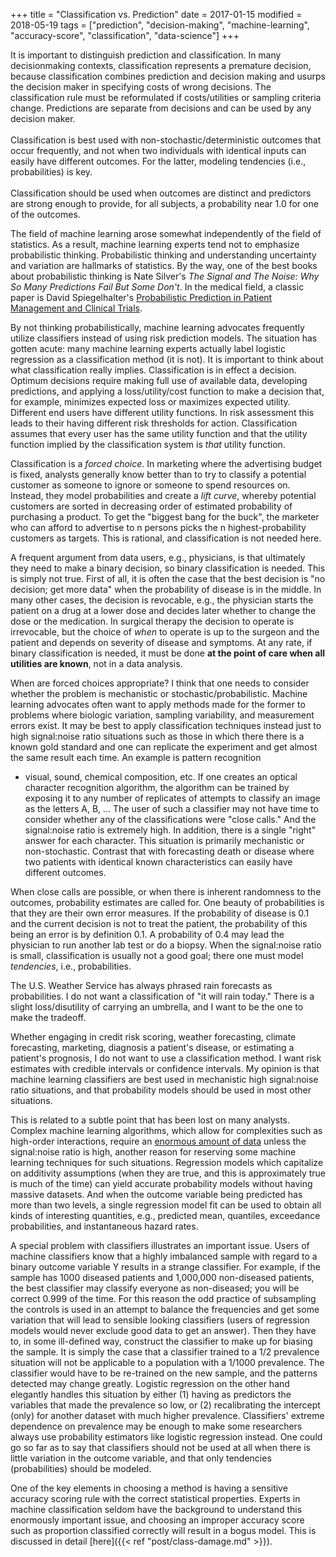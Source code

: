+++
title = "Classification vs. Prediction"
date = 2017-01-15
modified = 2018-05-19
tags = ["prediction", "decision-making", "machine-learning", "accuracy-score", "classification", "data-science"]
+++
<p class="rquote">
It is important to distinguish prediction and classification.  In many decisionmaking contexts, classification represents a premature decision, because classification combines prediction and decision making and usurps the decision maker in specifying costs of wrong decisions. The classification rule must be reformulated if costs/utilities or sampling criteria change.  Predictions are separate from decisions and can be used by any decision maker.
<br><br>
Classification is best used with non-stochastic/deterministic outcomes that occur frequently, and not when two individuals with identical inputs can easily have different outcomes.  For the latter, modeling tendencies (i.e., probabilities) is key.<br><br>
Classification should be used when outcomes are distinct and predictors are strong enough to provide, for all subjects, a probability near 1.0 for one of the outcomes.
</p>

The field of machine learning arose somewhat independently of the field
of statistics.  As a result, machine learning experts tend not to
emphasize probabilistic thinking.  Probabilistic thinking and
understanding uncertainty and variation are hallmarks of statistics.  By
the way, one of the best books about probabilistic thinking is Nate
Silver's *The Signal and The Noise: Why So Many Predictions Fail But
Some Don't*.  In the medical field, a classic paper is David
Spiegelhalter's [Probabilistic Prediction in Patient Management and
Clinical Trials](http://www.citeulike.org/user/harrelfe/article/13264888).

By not thinking probabilistically, machine learning advocates frequently
utilize classifiers instead of using risk prediction models.  The
situation has gotten acute: many machine learning experts actually label
logistic regression as a classification method (it is not).  It is
important to think about what classification really implies.
 Classification is in effect a decision.   Optimum decisions require
making full use of available data, developing predictions, and applying
a loss/utility/cost function to make a decision that, for example,
minimizes expected loss or maximizes expected utility.  Different end
users have different utility functions.  In risk assessment this leads
to their having different risk thresholds for action.  Classification
assumes that every user has the same utility function and that the
utility function implied by the classification system is *that* utility
function.

Classification is a *forced choice*.  In marketing where the advertising
budget is fixed, analysts generally know better than to try to classify
a potential customer as someone to ignore or someone to spend resources
on.  Instead, they model probabilities and create a *lift curve*,
whereby potential customers are sorted in decreasing order of estimated
probability of purchasing a product.  To get the "biggest bang for the
buck", the marketer who can afford to advertise to n persons picks the n
highest-probability customers as targets.  This is rational, and
classification is not needed here.

A frequent argument from data users, e.g., physicians, is that
ultimately they need to make a binary decision, so binary classification
is needed.  This is simply not true.  First of all, it is often the case
that the best decision is "no decision; get more data" when the
probability of disease is in the middle.  In many other cases, the
decision is revocable, e.g., the physician starts the patient on a drug
at a lower dose and decides later whether to change the dose or the
medication.  In surgical therapy the decision to operate is irrevocable,
but the choice of *when* to operate is up to the surgeon and the patient
and depends on severity of disease and symptoms.  At any rate, if binary
classification is needed, it must be done **at the point of care when
all utilities are known**, not in a data analysis.

When are forced choices appropriate?  I think that one needs to consider
whether the problem is mechanistic or stochastic/probabilistic.  Machine
learning advocates often want to apply methods made for the former to
problems where biologic variation, sampling variability, and measurement
errors exist.  It may be best to apply classification techniques instead
just to high signal:noise ratio situations such as those in which there
there is a known gold standard and one can replicate the experiment and
get almost the same result each time.  An example is pattern recognition
- visual, sound, chemical composition, etc.  If one creates an optical
character recognition algorithm, the algorithm can be trained by
exposing it to any number of replicates of attempts to classify an image
as the letters A, B, ...   The user of such a classifier may not have
time to consider whether any of the classifications were "close calls."
 And the signal:noise ratio is extremely high. In addition, there is a
single "right" answer for each character.  This situation is primarily mechanistic or non-stochastic.  Contrast that with forecasting death or disease where two patients with identical known characteristics can easily have different outcomes.

When close calls are possible, or when there is inherent randomness to the outcomes, probability estimates are called for.
 One beauty of probabilities is that they are their own error measures.
 If the probability of disease is 0.1 and the current decision is not to
treat the patient, the probability of this being an error is by
definition 0.1.  A probability of 0.4 may lead the physician to run
another lab test or do a biopsy. When the signal:noise ratio is small,
classification is usually not a good goal; there one must model
*tendencies*, i.e., probabilities.

The U.S. Weather Service has always phrased rain forecasts as
probabilities.  I do not want a classification of "it will rain today."
 There is a slight loss/disutility of carrying an umbrella, and I want
to be the one to make the tradeoff.

Whether engaging in credit risk scoring, weather forecasting, climate
forecasting, marketing, diagnosis a patient's disease, or estimating a
patient's prognosis, I do not want to use a classification method.  I
want risk estimates with credible intervals or confidence intervals.  My
opinion is that machine learning classifiers are best used in
mechanistic high signal:noise ratio situations, and that probability
models should be used in most other situations.

This is related to a subtle point that has been lost on many analysts.
 Complex machine learning algorithms, which allow for complexities such
as high-order interactions, require an [enormous amount of
data](http://www.citeulike.org/user/harrelfe/article/13467382) unless
the signal:noise ratio is high, another reason for reserving some
machine learning techniques for such situations.  Regression models
which capitalize on additivity assumptions (when they are true, and this
is approximately true is much of the time) can yield accurate
probability models without having massive datasets.  And when the
outcome variable being predicted has more than two levels, a single
regression model fit can be used to obtain all kinds of interesting
quantities, e.g., predicted mean, quantiles, exceedance probabilities,
and instantaneous hazard rates.

A special problem with classifiers illustrates an important issue.
 Users of machine classifiers know that a highly imbalanced sample with
regard to a binary outcome variable Y results in a strange classifier.
 For example, if the sample has 1000 diseased patients and 1,000,000
non-diseased patients, the best classifier may classify everyone as
non-diseased; you will be correct 0.999 of the time.  For this reason
the odd practice of subsampling the controls is used in an attempt to
balance the frequencies and get some variation that will lead to
sensible looking classifiers (users of regression models would never
exclude good data to get an answer).  Then they have to, in some
ill-defined way, construct the classifier to make up for biasing the
sample.  It is simply the case that a classifier trained to a 1/2
prevalence situation will not be applicable to a population with a
1/1000 prevalence.  The classifier would have to be re-trained
on the new sample, and the patterns detected may change greatly.
 Logistic regression on the other hand elegantly handles this situation
by either (1) having as predictors the variables that made the
prevalence so low, or (2) recalibrating the intercept (only) for another
dataset with much higher prevalence.  Classifiers' extreme dependence on
prevalence may be enough to make some researchers always use probability
estimators like logistic regression instead. One could go so far as to say that classifiers
should not be used at all when there is little variation in the outcome
variable, and that only tendencies (probabilities) should be modeled.

One of the key elements in choosing a method is having a sensitive
accuracy scoring rule with the correct statistical properties.  Experts
in machine classification seldom have the background to understand this
enormously important issue, and choosing an improper accuracy score such
as proportion classified correctly will result in a bogus model.  This is discussed in detail [here]({{< ref "post/class-damage.md" >}}).
